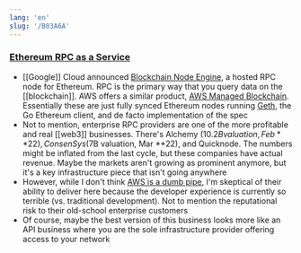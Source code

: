 ```yaml
---
lang: 'en'
slug: '/B03A6A'
---
```


### [Ethereum RPC as a Service](https://matt-rickard.ghost.io/rpc-as-a-service/)

- [[Google]] Cloud announced [Blockchain Node Engine](https://cloud.google.com/blog/products/infrastructure-modernization/introducing-blockchain-node-engine), a hosted RPC node for Ethereum. RPC is the primary way that you query data on the [[blockchain]]. AWS offers a similar product, [AWS Managed Blockchain](https://aws.amazon.com/managed-blockchain/). Essentially these are just fully synced Ethereum nodes running [Geth](https://github.com/ethereum/go-ethereum), the Go Ethereum client, and de facto implementation of the spec
- Not to mention, enterprise RPC providers are one of the more profitable and real [[web3]] businesses. There's Alchemy ($10.2B valuation, Feb **22), ConsenSys ($7B valuation, Mar **22), and Quicknode. The numbers might be inflated from the last cycle, but these companies have actual revenue. Maybe the markets aren't growing as prominent anymore, but it's a key infrastructure piece that isn't going anywhere
- However, while I don't think [AWS is a dumb pipe](https://matt-rickard.com/aws-is-not-a-dumb-pipe), I'm skeptical of their ability to deliver here because the developer experience is currently so terrible (vs. traditional development). Not to mention the reputational risk to their old-school enterprise customers
- Of course, maybe the best version of this business looks more like an API business where you are the sole infrastructure provider offering access to your network
